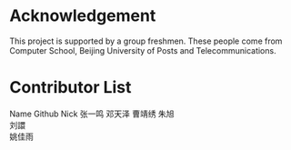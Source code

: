 # Acknowledgement
This project is supported by a group freshmen.
These people come from Computer School, Beijing University of Posts and Telecommunications.

# Contributor List
Name      Github Nick
张一鸣
邓天泽
曹靖绣
朱旭  
刘譞  
姚佳雨
